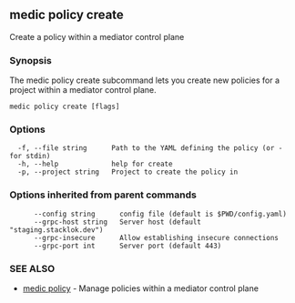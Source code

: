 ## medic policy create

Create a policy within a mediator control plane

### Synopsis

The medic policy create subcommand lets you create new policies for a project
within a mediator control plane.

```
medic policy create [flags]
```

### Options

```
  -f, --file string      Path to the YAML defining the policy (or - for stdin)
  -h, --help             help for create
  -p, --project string   Project to create the policy in
```

### Options inherited from parent commands

```
      --config string      config file (default is $PWD/config.yaml)
      --grpc-host string   Server host (default "staging.stacklok.dev")
      --grpc-insecure      Allow establishing insecure connections
      --grpc-port int      Server port (default 443)
```

### SEE ALSO

* [medic policy](medic_policy.md)	 - Manage policies within a mediator control plane

